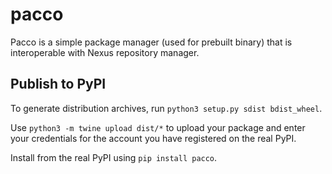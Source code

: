 # pacco
Pacco is a simple package manager (used for prebuilt binary) that is interoperable with Nexus repository manager.

## Publish to PyPI

To generate distribution archives, run `python3 setup.py sdist bdist_wheel`.

Use `python3 -m twine upload dist/*` to upload your package and enter your credentials for the account you have registered on the real PyPI.

Install from the real PyPI using `pip install pacco`.
